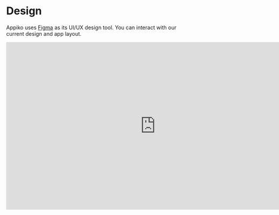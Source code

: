 # Design

Appiko uses [Figma](https://figma.com) as its UI/UX design tool. You can interact with our current design and app layout.

<iframe style="border: none;" width="800" height="450" src="https://www.figma.com/embed?embed_host=share&url=https%3A%2F%2Fwww.figma.com%2Ffile%2FWqs33Uj2yHnCaI9XA0MEi5GL%2FWireframe%3Fnode-id%3D1095%253A787" allowfullscreen></iframe>
